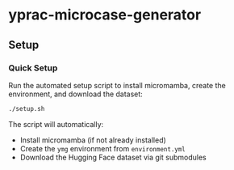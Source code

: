 # yprac-microcase-generator

## Setup

### Quick Setup

Run the automated setup script to install micromamba, create the environment, and download the dataset:

```bash
./setup.sh
```

The script will automatically:
- Install micromamba (if not already installed)
- Create the `ymg` environment from `environment.yml`
- Download the Hugging Face dataset via git submodules